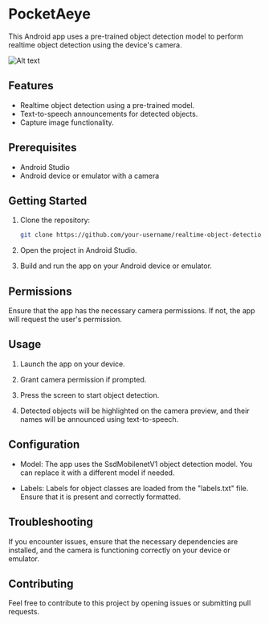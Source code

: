 # PocketAeye

This Android app uses a pre-trained object detection model to perform realtime object detection using the device's camera.

![Alt text](/![Screenshot_20240111_155940_PocketAeye](https://github.com/jackbaa/realtime_object/assets/61795891/fad3da7b-17bf-405a-ac34-b461471615c5)
)

## Features

- Realtime object detection using a pre-trained model.
- Text-to-speech announcements for detected objects.
- Capture image functionality.

## Prerequisites

- Android Studio
- Android device or emulator with a camera

## Getting Started

1. Clone the repository:

    ```bash
    git clone https://github.com/your-username/realtime-object-detection-app.git
    ```

2. Open the project in Android Studio.

3. Build and run the app on your Android device or emulator.

## Permissions

Ensure that the app has the necessary camera permissions. If not, the app will request the user's permission.

## Usage

1. Launch the app on your device.

2. Grant camera permission if prompted.

3. Press the screen to start object detection.

4. Detected objects will be highlighted on the camera preview, and their names will be announced using text-to-speech.


## Configuration

- Model: The app uses the SsdMobilenetV1 object detection model. You can replace it with a different model if needed.

- Labels: Labels for object classes are loaded from the "labels.txt" file. Ensure that it is present and correctly formatted.

## Troubleshooting

If you encounter issues, ensure that the necessary dependencies are installed, and the camera is functioning correctly on your device or emulator.

## Contributing

Feel free to contribute to this project by opening issues or submitting pull requests.
